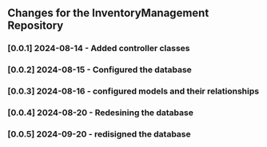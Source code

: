 ## Changes for the InventoryManagement Repository

### [0.0.1] 2024-08-14 - Added controller classes
### [0.0.2] 2024-08-15 - Configured the database
### [0.0.3] 2024-08-16 - configured models and their relationships
### [0.0.4] 2024-08-20 - Redesining the database
### [0.0.5] 2024-09-20 - redisigned the database

